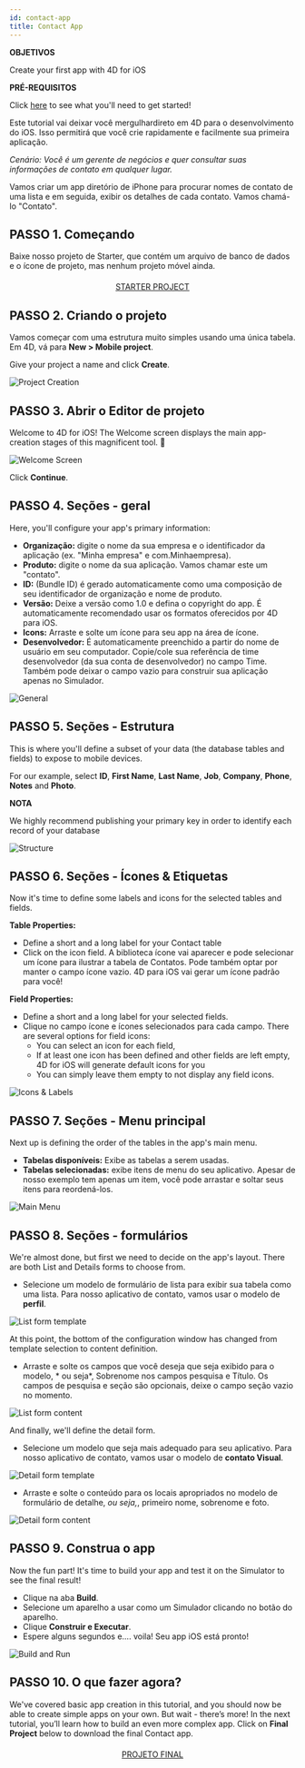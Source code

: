 ```yaml
---
id: contact-app
title: Contact App
---
```

<div class = "objectives"> 

**OBJETIVOS**

Create your first app with 4D for iOS</div> <div class = "prerequisites"> 

**PRÉ-REQUISITOS**

Click [here](prerequisites.html) to see what you'll need to get started!</div> 

Este tutorial vai deixar você mergulhardireto em 4D para o desenvolvimento do iOS. Isso permitirá que você crie rapidamente e facilmente sua primeira aplicação.

*Cenário: Você é um gerente de negócios e quer consultar suas informações de contato em qualquer lugar.*

Vamos criar um app diretório de iPhone para procurar nomes de contato de uma lista e em seguida, exibir os detalhes de cada contato. Vamos chamá-lo "Contato".

## PASSO 1. Começando

Baixe nosso projeto de Starter, que contém um arquivo de banco de dados e o ícone de projeto, mas nenhum projeto móvel ainda.

<div style="text-align: center; margin-top: 20px">
  <p>
    

<a class="button"
href="../assets/en/contact-app/ContactStarter.zip">STARTER PROJECT</a>

  </p>
</div>

## PASSO 2. Criando o projeto

Vamos começar com uma estrutura muito simples usando uma única tabela. Em 4D, vá para **New > Mobile project**.

Give your project a name and click **Create**.

![Project Creation](assets/en/contact-app/Project-creation-4D-for-iOS.png)

## PASSO 3. Abrir o Editor de projeto

Welcome to 4D for iOS! The Welcome screen displays the main app-creation stages of this magnificent tool. 🙂

![Welcome Screen](assets/en/contact-app/Welcome-Screen-4D-for-iOS.png)

Click **Continue**.

## PASSO 4. Seções - geral

Here, you'll configure your app's primary information:

* **Organização:** digite o nome da sua empresa e o identificador da aplicação (ex. "Minha empresa" e com.Minhaempresa).
* **Produto:** digite o nome da sua aplicação. Vamos chamar este um "contato".
* **ID:** (Bundle ID) é gerado automaticamente como uma composição de seu identificador de organização e nome de produto.
* **Versão:** Deixe a versão como 1.0 e defina o copyright do app. É automaticamente recomendado usar os formatos oferecidos por 4D para iOS.
* **Icons:** Arraste e solte um ícone para seu app na área de ícone.
* **Desenvolvedor:** É automaticamente preenchido a partir do nome de usuário em seu computador. Copie/cole sua referência de time desenvolvedor (da sua conta de desenvolvedor) no campo Time. Também pode deixar o campo vazio para construir sua aplicação apenas no Simulador.

![General](assets/en/contact-app/Contact-app-general-section-4D-for-iOS.png)

## PASSO 5. Seções - Estrutura

This is where you'll define a subset of your data (the database tables and fields) to expose to mobile devices.

For our example, select **ID**, **First Name**, **Last Name**, **Job**, **Company**, **Phone**, **Notes** and **Photo**.<div class = "tips"> 

**NOTA**

We highly recommend publishing your primary key in order to identify each record of your database</div> 

![Structure](assets/en/contact-app/Contact-app-structure-section-4D-for-iOS.png)

## PASSO 6. Seções - Ícones & Etiquetas

Now it's time to define some labels and icons for the selected tables and fields.

**Table Properties:**

* Define a short and a long label for your Contact table
* Click on the icon field. A biblioteca ícone vai aparecer e pode selecionar um ícone para ilustrar a tabela de Contatos. Pode também optar por manter o campo ícone vazio. 4D para iOS vai gerar um ícone padrão para você!

**Field Properties:**

* Define a short and a long label for your selected fields.
* Clique no campo ícone e ícones selecionados para cada campo. There are several options for field icons: 
    * You can select an icon for each field,
    * If at least one icon has been defined and other fields are left empty, 4D for iOS will generate default icons for you
    * You can simply leave them empty to not display any field icons. 

![Icons & Labels](assets/en/contact-app/Contact-app-icons-labels-section-4D-for-iOS.png)

## PASSO 7. Seções - Menu principal

Next up is defining the order of the tables in the app's main menu.

* **Tabelas disponíveis:** Exibe as tabelas a serem usadas.
* **Tabelas selecionadas:** exibe itens de menu do seu aplicativo. Apesar de nosso exemplo tem apenas um item, você pode arrastar e soltar seus itens para reordená-los.

![Main Menu](assets/en/contact-app/Contact-app-main-menu-section-4D-for-iOS.png)

## PASSO 8. Seções - formulários

We're almost done, but first we need to decide on the app's layout. There are both List and Details forms to choose from.

* Selecione um modelo de formulário de lista para exibir sua tabela como uma lista. Para nosso aplicativo de contato, vamos usar o modelo de **perfil**.

![List form template](assets/en/contact-app/ListformTemplate-form-section-4D-for-iOS.png)

At this point, the bottom of the configuration window has changed from template selection to content definition.

* Arraste e solte os campos que você deseja que seja exibido para o modelo, * ou seja*, Sobrenome nos campos pesquisa e Título. Os campos de pesquisa e seção são opcionais, deixe o campo seção vazio no momento.

![List form content](assets/en/contact-app/ListformContent-form-section-4D-for-iOS.png)

And finally, we'll define the detail form.

* Selecione um modelo que seja mais adequado para seu aplicativo. Para nosso aplicativo de contato, vamos usar o modelo de **contato Visual**.

![Detail form template](assets/en/contact-app/DetailformTemplate-form-section-4D-for-iOS.png)

* Arraste e solte o conteúdo para os locais apropriados no modelo de formulário de detalhe, *ou seja,*, primeiro nome, sobrenome e foto.

![Detail form content](assets/en/contact-app/DetailformContent-form-section-4D-for-iOS.png)

## PASSO 9. Construa o app

Now the fun part! It's time to build your app and test it on the Simulator to see the final result!

* Clique na aba **Build**.
* Selecione um aparelho a usar como um Simulador clicando no botão do aparelho.
* Clique **Construir e Executar**.
* Espere alguns segundos e…. voila! Seu app iOS está pronto!

![Build and Run](assets/en/contact-app/Build-the-app-simulator.png)

## PASSO 10. O que fazer agora?

We've covered basic app creation in this tutorial, and you should now be able to create simple apps on your own. But wait - there’s more! In the next tutorial, you’ll learn how to build an even more complex app. Click on **Final Project** below to download the final Contact app.

<div style="text-align: center; margin-top: 20px; margin-bottom: 20px">
  <p>
    

<a class="button"
href="../assets/en/contact-app/ContactFinal.zip">PROJETO FINAL</a>

  </p>
</div>